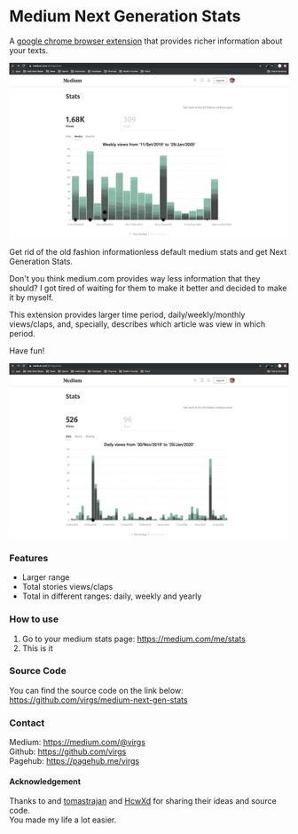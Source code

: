 # Medium Next Generation Stats

A [google chrome browser extension](https://chrome.google.com/webstore/detail/medium-next-generation-st/fhopcbdfcaleefngfpglahlpfhagendo) that provides richer information about your texts.  

![weeklyScreenshot](images/medium-next-gen-snapshot-weekly.png)  

Get rid of the old fashion informationless default medium stats and get Next Generation Stats.

Don't you think medium.com provides way less information that they should?
I got tired of waiting for them to make it better and decided to make it by myself.

This extension provides larger time period, daily/weekly/monthly views/claps, and, specially, describes which article was view in which period.

Have fun!

![dailyScreenshot](images/medium-next-gen-snapshot-daily.png)

### Features

-  Larger range
-  Total stories views/claps
-  Total in different ranges: daily, weekly and yearly

### How to use
1. Go to your medium stats page: https://medium.com/me/stats
1. This is it


### Source Code
You can find the source code on the link below: 
https://github.com/virgs/medium-next-gen-stats

### Contact
Medium: https://medium.com/@virgs  
Github: https://github.com/virgs  
Pagehub: https://pagehub.me/virgs  

#### Acknowledgement
Thanks to and [tomastrajan](https://github.com/tomastrajan/medium-enhanced-stats) and [HcwXd](https://github.com/HcwXd/better-medium-stats) for sharing their ideas and source code.   
You made my life a lot easier.


